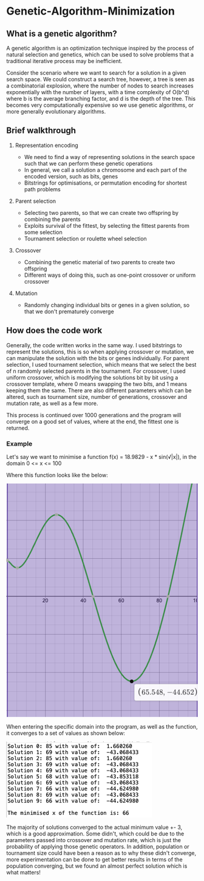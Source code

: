 # Genetic-Algorithm-Minimization

## What is a genetic algorithm?

A genetic algorithm is an optimization technique inspired by the process of natural selection and genetics, which can be used to solve problems that a traditional iterative process may be inefficient.

Consider the scenario where we want to search for a solution in a given search space. We could construct a search tree, however, a tree is seen as a combinatorial explosion, where the number of nodes to search increases exponentially with the number of layers, with a time complexity of O(b^d) where b is the average branching factor, and d is the depth of the tree. This becomes very computationally expensive so we use genetic algorithms, or more generally evolutionary algorithms.

## Brief walkthrough

 1) Representation encoding
    - We need to find a way of representing solutions in the search space such that we can perform these genetic operations
    - In general, we call a solution a chromosome and each part of the encoded version, such as bits, genes
    - Bitstrings for optimisations, or permutation encoding for shortest path problems

 2) Parent selection
    - Selecting two parents, so that we can create two offspring by combining the parents
    - Exploits survival of the fittest, by selecting the fittest parents from some selection 
    - Tournament selection or roulette wheel selection
 
 3) Crossover
    - Combining the genetic material of two parents to create two offspring
    - Different ways of doing this, such as one-point crossover or uniform crossover

 4) Mutation
    - Randomly changing individual bits or genes in a given solution, so that we don't prematurely converge 


## How does the code work

Generally, the code written works in the same way. I used bitstrings to represent the solutions, this is so when applying crossover or mutation, we can manipulate the solution with the bits or genes individually. For parent selection, I used tournament selection, which means that we select the best of n randomly selected parents in the tournament. For crossover, I used uniform crossover, which is modifying the solutions bit by bit using a crossover template, where 0 means swapping the two bits, and 1 means keeping them the same. There are also different parameters which can be altered, such as tournament size, number of generations, crossover and mutation rate, as well as a few more.

This process is continued over 1000 generations and the program will converge on a good set of values, where at the end, the fittest one is returned.

### Example

Let's say we want to minimise a function f(x) = 18.9829 - x * sin(√|x|), in the domain 0 <= x <= 100

Where this function looks like the below:

![Example graph](graph.png)

When entering the specific domain into the program, as well as the function, it converges to a set of values as shown below: 

![Example converged solutions](convergedSolutions.png)

The majority of solutions converged to the actual minimum value +- 3, which is a good approximation. Some didn't, which could be due to the parameters passed into crossover and mutation rate, which is just the probability of applying those genetic operators. In addition, population or tournament size could have been a reason as to why these didn't converge, more experimentation can be done to get better results in terms of the population converging, but we found an almost perfect solution which is what matters!


